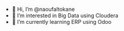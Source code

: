 - 👋 Hi, I’m @naoufaltokane
- 👀 I’m interested in Big Data using Cloudera
- 🌱 I’m currently learning ERP using Odoo

<!---
naoufaltokane/naoufaltokane is a ✨ special ✨ repository because its `README.md` (this file) appears on your GitHub profile.
You can click the Preview link to take a look at your changes.
--->
